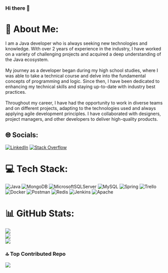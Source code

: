 ### Hi there 👋

# 💫 About Me:
I am a Java developer who is always seeking new technologies and knowledge. With over 2 years of experience in the industry, I have worked on a variety of challenging projects and acquired a deep understanding of the Java ecosystem.<br><br>My journey as a developer began during my high school studies, where I was able to take a technical course and delve into the fundamental concepts of programming and logic. Since then, I have been dedicated to enhancing my technical skills and staying up-to-date with industry best practices.<br><br>Throughout my career, I have had the opportunity to work in diverse teams and on different projects, adapting to the technologies used and always applying agile development principles. I have collaborated with designers, project managers, and other developers to deliver high-quality products.<br>


## 🌐 Socials:
[![LinkedIn](https://img.shields.io/badge/LinkedIn-%230077B5.svg?logo=linkedin&logoColor=white)](https://linkedin.com/in/rodrigo-cmorais) [![Stack Overflow](https://img.shields.io/badge/-Stackoverflow-FE7A16?logo=stack-overflow&logoColor=white)](https://stackoverflow.com/users/rodrigocmo) 

# 💻 Tech Stack:
![Java](https://img.shields.io/badge/java-%23ED8B00.svg?style=plastic&logo=java&logoColor=white) ![MongoDB](https://img.shields.io/badge/MongoDB-%234ea94b.svg?style=plastic&logo=mongodb&logoColor=white) ![MicrosoftSQLServer](https://img.shields.io/badge/Microsoft%20SQL%20Sever-CC2927?style=plastic&logo=microsoft%20sql%20server&logoColor=white) ![MySQL](https://img.shields.io/badge/mysql-%2300f.svg?style=plastic&logo=mysql&logoColor=white) ![Spring](https://img.shields.io/badge/spring-%236DB33F.svg?style=plastic&logo=spring&logoColor=white) ![Trello](https://img.shields.io/badge/Trello-%23026AA7.svg?style=plastic&logo=Trello&logoColor=white) ![Docker](https://img.shields.io/badge/docker-%230db7ed.svg?style=plastic&logo=docker&logoColor=white) ![Postman](https://img.shields.io/badge/Postman-FF6C37?style=plastic&logo=postman&logoColor=white) ![Redis](https://img.shields.io/badge/redis-%23DD0031.svg?style=plastic&logo=redis&logoColor=white) ![Jenkins](https://img.shields.io/badge/jenkins-%232C5263.svg?style=plastic&logo=jenkins&logoColor=white) ![Apache](https://img.shields.io/badge/apache-%23D42029.svg?style=plastic&logo=apache&logoColor=white)
# 📊 GitHub Stats:
![](https://github-readme-stats.vercel.app/api?username=rodrigocmo&theme=vue-dark&hide_border=false&include_all_commits=false&count_private=true)<br/>
![](https://github-readme-streak-stats.herokuapp.com/?user=rodrigocmo&theme=vue-dark&hide_border=false)<br/>
![](https://github-readme-stats.vercel.app/api/top-langs/?username=rodrigocmo&theme=vue-dark&hide_border=false&include_all_commits=false&count_private=true&layout=compact)

### 🔝 Top Contributed Repo
![](https://github-contributor-stats.vercel.app/api?username=rodrigocmo&limit=5&theme=radical&combine_all_yearly_contributions=true)

<!-- Proudly created with GPRM ( https://gprm.itsvg.in ) -->
